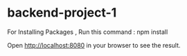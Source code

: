# backend-project-1
<p>For Installing Packages , Run this command : npm install </p>
<p>Open <a href = "http://localhost:8080">http://localhost:8080</a> in your browser to see the result.</p>
